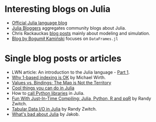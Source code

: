 # Interesting blogs on Julia

- [Official Julia language blog](http://julialang.org/blog/)
- [Julia Bloggers](https://www.juliabloggers.com) aggregates community blogs about Julia.
- Chris Rackauckas [blog posts](http://www.stochasticlifestyle.com/) mainly about modeling and simulation.
- [Blog by Bogumił Kamiński](https://bkamins.github.io/) focuses on `DataFrames.jl`

# Single blog posts or articles

- LWN article: An introduction to the Julia language - [Part 1](https://lwn.net/Articles/763626/).
- [Why 1-based indexing is OK](https://craftofcoding.wordpress.com/2017/03/12/why-1-based-indexing-is-ok/) by Michael Wirth.
- [Values vs. Bindings: The Map is Not the Territory](http://www.johnmyleswhite.com/notebook/2014/09/06/values-vs-bindings-the-map-is-not-the-territory/)
- [Cool things you can do in Julia](http://assoc.tumblr.com/post/71454527084/cool-things-you-can-do-in-julia)
- How to [call Python libraries](http://blog.leahhanson.us/julia-calling-python-calling-julia.html) in Julia.
- [Fun With Just-In-Time Compiling: Julia, Python, R and pqR](http://randyzwitch.com/python-pypy-julia-r-pqr-jit-just-in-time-compiler/) by Randy Zwitch.
- [Tabular Data I/O in Julia](http://www.r-bloggers.com/tabular-data-io-in-julia/) by Randy Zwitch.
- [What's bad about Julia](https://viralinstruction.com/posts/badjulia/) by Jakob.